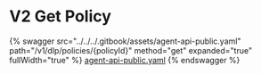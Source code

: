 # V2 Get Policy

{% swagger src="../../../.gitbook/assets/agent-api-public.yaml" path="/v1/dlp/policies/{policyId}" method="get" expanded="true" fullWidth="true" %}
[agent-api-public.yaml](../../../.gitbook/assets/agent-api-public.yaml)
{% endswagger %}
